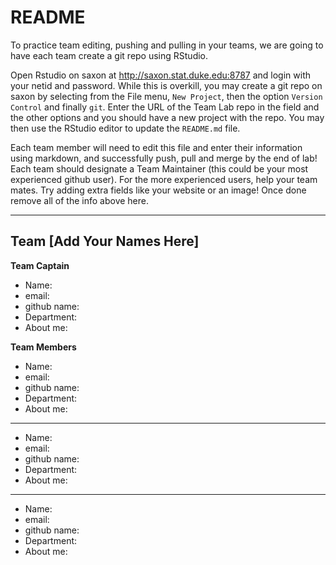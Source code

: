 # README 

To practice team editing, pushing and pulling in your teams, we are going to have each team create a git repo  using RStudio.

Open Rstudio on saxon at http://saxon.stat.duke.edu:8787 and login with your netid and password.
While this is overkill, you may create a git repo on saxon by selecting from the File menu, `New Project`, then the option `Version Control` and finally `git`.  Enter the URL of the Team Lab repo in the field and the other options and you should have a new project with the repo.   You may then use the RStudio editor to update the `README.md` file.

Each team member will need to edit this file and enter their information using markdown, and successfully push, pull and merge by the end of lab!  Each team should designate a Team Maintainer  (this could be your most experienced github user).
For the more experienced users, help your team mates.   Try adding extra fields like your website or an image!  Once done remove all of the info above here.

---

## Team [Add Your Names Here] 

**Team Captain**  

* Name: 
* email:
* github name:
* Department:
* About me: 

**Team Members**

* Name: 
* email: 
* github name:
* Department:
* About me: 

---

* Name:
* email:
* github name:
* Department:
* About me: 

---

* Name:
* email:
* github name:
* Department:
* About me: 

